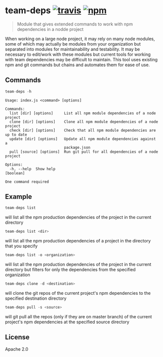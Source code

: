 # team-deps [![travis][travis_img]][travis_url] [![npm][npm_img]][npm_url]

> Module that gives extended commands to work with npm dependencies in a nodde project

When working on a large node project, it may rely on many node modules, some of which may actually be modules from your organization but separated into modules for maintainability and testability. It may be necessary to edit/work with these modules but current tools for working with team dependencies may be difficult to maintain. This tool uses existing npm and git commands but chains and automates them for ease of use.

## Commands

```javascript
team-deps -h
```

```
Usage: index.js <command> [options]

Commands:
  list [dir] [options]     List all npm module dependencies of a node project
  clone [dir] [options]    Clone all npm module dependencies of a node project
  check [dir] [options]    Check that all npm module dependencies are up to date
  update [dir] [options]   Update all npm module dependencies against a
                           package.json
  pull [source] [options]  Run git pull for all dependencies of a node project

Options:
  -h, --help  Show help                                                [boolean]

One command required
```

## Example

```javascript
team-deps list
```
will list all the npm production dependencies of the project in the current directory

```javascript
team-deps list <dir>
```
will list all the npm production dependencies of a project in the directory that you specify

```javascript
team-deps list -o <organization>
```
will list all the npm production dependencies of the project in the current directory but filters for only the dependencies from the specified organization

```javascript
team-deps clone -d <destination>
```
will clone the git repos of the current project's npm dependencies to the specified destination directory

```javascript
team-deps pull -s <source>
```
will git pull all the repos (only if they are on master branch) of the current project's npm dependencies at the specified source directory

## License

Apache 2.0

[travis_img]: https://img.shields.io/travis/mongodb-js/team-deps.svg
[travis_url]: https://travis-ci.org/mongodb-js/team-deps
[npm_img]: https://img.shields.io/npm/v/team-deps.svg
[npm_url]: https://npmjs.org/package/team-deps
